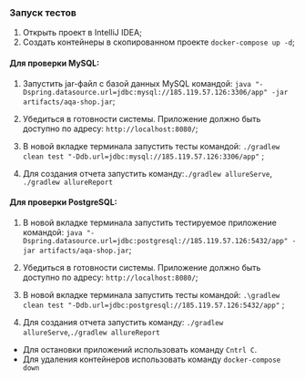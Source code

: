 
### Запуск тестов 
1) Открыть проект в IntelliJ IDEA;
2) Создать контейнеры в скопированном проекте `docker-compose up -d`;


#### Для проверки MySQL:
1) Запустить jar-файл с базой данных MySQL командой: `java "-Dspring.datasource.url=jdbc:mysql://185.119.57.126:3306/app" -jar artifacts/aqa-shop.jar`;

2) Убедиться в готовности системы. Приложение должно быть доступно по адресу: `http://localhost:8080/`;

3) В новой вкладке терминала запустить тесты командой: `./gradlew clean test "-Ddb.url=jdbc:mysql://185.119.57.126:3306/app"` ;

4) Для создания отчета запустить команду:`./gradlew allureServe`, `./gradlew allureReport`

#### Для проверки PostgreSQL:
1) В новой вкладке терминала запустить тестируемое приложение командой: `java "-Dspring.datasource.url=jdbc:postgresql://185.119.57.126:5432/app" -jar artifacts/aqa-shop.jar`;

2) Убедиться в готовности системы. Приложение должно быть доступно по адресу: `http://localhost:8080/`;

3) В новой вкладке терминала запустить тесты командой: `.\gradlew clean test "-Ddb.url=jdbc:postgresql://185.119.57.126:5432/app"`  ;

4) Для создания отчета запустить команду: `./gradlew allureServe`,`./gradlew allureReport`

 - Для остановки приложений использовать команду `Cntrl C`.
- Для удаления контейнеров использовать команду `docker-compose down`